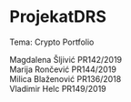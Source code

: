 # ProjekatDRS
Tema: Crypto Portfolio

Magdalena Šljivić PR142/2019<br />
Marija Rončević PR144/2019<br />
Milica Blaženović PR136/2018<br />
Vladimir Helc PR149/2019
